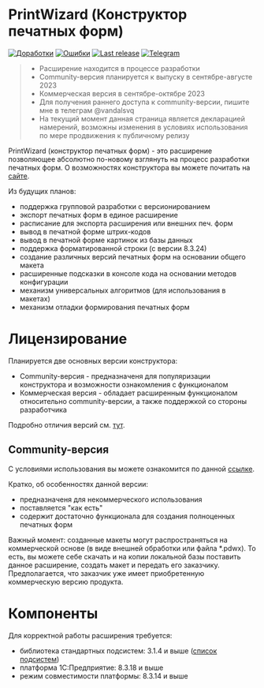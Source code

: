 # PrintWizard (Конструктор печатных форм)

[![Доработки](https://img.shields.io/github/issues/vandalsvq/printwizard/Доработки.svg?color=green&label=Доработки)](https://github.com/vandalsvq/printwizard/labels/%D0%94%D0%BE%D1%80%D0%B0%D0%B1%D0%BE%D1%82%D0%BA%D0%B8)
[![Ошибки](https://img.shields.io/github/issues/vandalsvq/printwizard/Ошибки.svg?color=red&label=Ошибки)](https://github.com/vandalsvq/printwizard/labels/%D0%9E%D1%88%D0%B8%D0%B1%D0%BA%D0%B8)
[![Last release](https://img.shields.io/github/v/release/vandalsvq/printwizard?include_prereleases&label=Релиз&color=orange)](https://github.com/vandalsvq/printwizard/releases/latest)
[![Telegram](https://img.shields.io/badge/почитать-telegram-blue?style=flat&logo=telegram)](https://web.telegram.org/k/#-1692457352)

> * Расширение находится в процессе разработки
> * Community-версия планируется к выпуску в сентябре-августе 2023
> * Коммерческая версия в сентябре-октябре 2023
> * Для получения раннего доступа к community-версии, пишите мне в телеграм @vandalsvq
> * На текущий момент данная страница является декларацией намерений, возможны изменения в условиях использования по мере продвижения к публичному релизу

PrintWizard (конструктор печатных форм) - это расширение позволяющее абсолютно по-новому взглянуть на процесс разработки печатных форм. 
О возможностях конструктора вы можете почитать на [сайте](https://vandalsvq.github.io/printwizard/).

Из будущих планов:

* поддержка групповой разработки с версионированием
* экспорт печатных форм в единое расширение
* расписание для экспорта расширения или внешних печ. форм
* вывод в печатной форме штрих-кодов
* вывод в печатной форме картинок из базы данных
* поддержка форматированной строки (с версии 8.3.24)
* создание различных версий печатных форм на основании общего макета
* расширенные подсказки в консоле кода на основании методов конфигурации
* механизм универсальных алгоритмов (для использования в макетах)
* механизм отладки формирования печатных форм

# Лицензирование

Планируется две основных версии конструктора:

* Community-версия - предназначеня для популяризации конструктора и возможности ознакомления с функционалом
* Коммерческая версия - обладает расширенным функционалом относительно community-версии, а также поддержкой со стороны разработчика

Подробно отличия версий см. [тут](docs/community-edition.md).

## Community-версия

С условиями использования вы можете ознакомится по данной [ссылке](docs/user_docs/user_community.md).

Кратко, об особенностях данной версии:

* предназначеня для некоммерческого использования
* поставляется "как есть"
* содержит достаточно функционала для создания полноценных печатных форм

Важный момент: созданные макеты могут распространяться на коммерческой основе (в виде внешней обработки или файла *.pdwx). То есть, вы можете себе скачать и на копии локальной базы поставить данное расширение, создать макет и передать его заказчику. Предполагается, что заказчик уже имеет приобретенную коммерческую версию продукта.

# Компоненты

Для корректной работы расширения требуется:

* библиотека стандартных подсистем: 3.1.4 и выше ([список подсистем](docs/1c_ssl.md))
* платформа 1С:Предприятие: 8.3.18 и выше
* режим совместимости платформы: 8.3.14 и выше